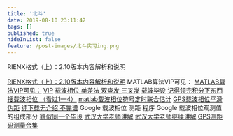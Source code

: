 ```yaml
---
title: '北斗'
date: 2019-08-10 23:11:42
tags: []
published: true
hideInList: false
feature: /post-images/北斗实习ing.png
---
```

RIENX格式（上）：2.10版本内容解析和说明

<!-- more -->

[RIENX格式（上）：2.10版本内容解析和说明](https://blog.csdn.net/yuan22900/article/details/50435499)
MATLAB算法VIP可见：
[MATLAB算法VIP可见：](https://blog.csdn.net/iamlsj/article/details/38061929)
[VIP](https://blog.csdn.net/weixin_41498178/article/details/79304849)
[载波相位 单差法 双查发 三叉发](https://wenku.baidu.com/view/54fde5f1f61fb7360b4c653a.html?rec_flag=default) 
[载波毕设](https://wenku.baidu.com/view/fb3ff54efe4733687e21aa24.html)
[记得领完积分下东西 搜载波相位 （看过1—4）](https://www.dssz.com/user/down.php)
[matlab载波相位符号定时联合估计](http://www.doc88.com/p-536463024180.html)
[GPS载波相位平滑伪距](https://download.csdn.net/download/songliang12/9563542)
[纯下载无介绍 不靠谱](http://www.pudn.com/Download/item/id/1774260.html)
Google  载波相位 测距 程序
Google 载波相位观测值的组成部分
[貌似同一个毕设](https://www.docin.com/p-2126879971.html)
[武汉大学老师讲解](https://www.bilibili.com/video/av39735562/)
[武汉大学老师继续讲解](https://www.bilibili.com/video/av39840214/?p=2)
[GPS测距码测量合集](https://www.bilibili.com/video/av39761085/?spm_id_from=333.788.videocard.3)